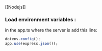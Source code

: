 [[Nodejs]]
### Load environment variables :
in the app.ts where the server is add this line:
```javascript
dotenv.config();
app.use(express.json());
```
